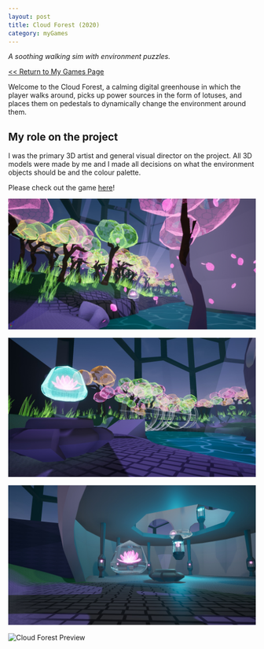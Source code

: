 ```yaml
---
layout: post
title: Cloud Forest (2020)
category: myGames
---
```

_A soothing walking sim with environment puzzles._


<a href="/myGames"><< Return to My Games Page</a>

Welcome to the Cloud Forest, a calming digital greenhouse in which the player walks around, picks up power sources in the form of lotuses, and places them on pedestals to dynamically change the environment around them.

## My role on the project
I was the primary 3D artist and general visual director on the project. All 3D models were made by me and I made all decisions on what the environment objects should be and the colour palette. 

Please check out the game [here](https://penguincoco.itch.io/cloud-forest)!

![Cloud Forest Outside](/assets/artwork/MyGames/CloudForest/CloudForest_Outer.jpg) 

![Cloud Forest Bridge](/assets/artwork/MyGames/CloudForest/CloudForest_Bridge.jpg) 

![Cloud Forest Inside](/assets/artwork/MyGames/CloudForest/CloudForest_Interior.jpg) 

![Cloud Forest Preview](https://github.com/penguincoco/penguincoco.github.io/blob/master/assets/artwork/MyGames/CloudForest/CloudForest_Preview.gif "Cloud Forest Preview") 
